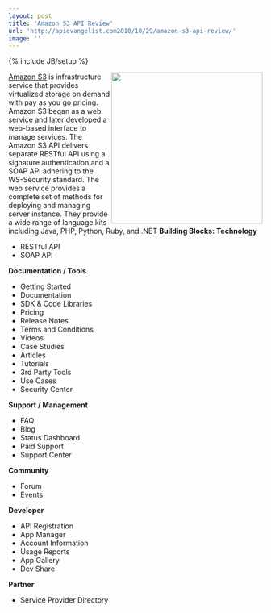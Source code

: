 ```yaml
---
layout: post
title: 'Amazon S3 API Review'
url: 'http://apievangelist.com2010/10/29/amazon-s3-api-review/'
image: ''
---
```

{% include JB/setup %}
<img src="http://kinlane-productions.s3.amazonaws.com/AWS_LOGO_CMYK.jpg"  width="300" align="right" /><a href="http://aws.amazon.com/s3/">Amazon S3</a> is infrastructure service that provides virtualized storage on demand with pay as you go pricing. Amazon S3 began as a web service and later developed a web-based interface to manage services.
The Amazon S3 API delivers separate RESTful API using a signature authentication and a SOAP API adhering to the WS-Security standard. The web service provides a complete set of methods for deploying and managing server instance. They provide a wide range of language kits including Java, PHP, Python, Ruby, and .NET
<strong>Building Blocks:</strong>
<strong>Technology</strong>
<ul >
     <li>RESTful API
     </li>
     <li>SOAP API
     </li>
</ul><strong>Documentation / Tools</strong>
<ul >
     <li>Getting Started
     </li>
     <li>Documentation
     </li>
     <li>SDK &amp; Code Libraries
     </li>
     <li>Pricing
     </li>
     <li>Release Notes
     </li>
     <li>Terms and Conditions
     </li>
     <li>Videos
     </li>
     <li>Case Studies
     </li>
     <li>Articles
     </li>
     <li>Tutorials
     </li>
     <li>3rd Party Tools
     </li>
     <li>Use Cases
     </li>
     <li>Security Center
     </li>
</ul><strong>Support / Management</strong>
<ul >
     <li>FAQ
     </li>
     <li>Blog
     </li>
     <li>Status Dashboard
     </li>
     <li>Paid Support
     </li>
     <li>Support Center
     </li>
</ul><strong>Community</strong>
<ul >
     <li>Forum
     </li>
     <li>Events
     </li>
</ul><strong>Developer</strong>
<ul >
     <li>API Registration
     </li>
     <li>App Manager
     </li>
     <li>Account Information
     </li>
     <li>Usage Reports
     </li>
     <li>App Gallery
     </li>
     <li>Dev Share
     </li>
</ul><strong>Partner</strong>
<ul >
     <li>Service Provider Directory
     </li>
</ul>
